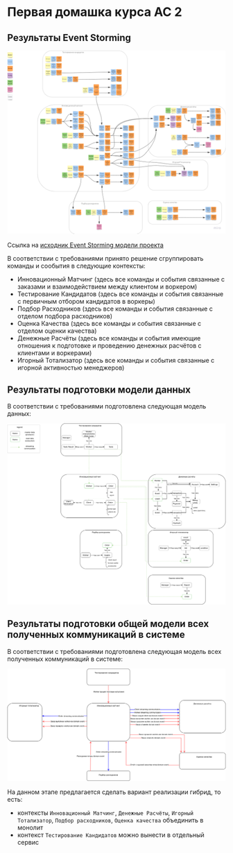 # Первая домашка курса АС 2

## Результаты Event Storming

![Event Storming модель проекта](event.storming.project.model.png)

Ссылка на [исходник Event Storming модели проекта](https://miro.com/app/board/uXjVNMffVyc=/?share_link_id=175963579612)

В соответствии с требованиями принято решение сгруппировать команды и сообытия в следующие контексты:

- Инновационный Матчинг (здесь все команды и события связанные с заказами и взаимодействием между клиентом и воркером)
- Тестирование Кандидатов (здесь все команды и события связанные с первичным отбором кандидатов в воркеры)
- Подбор Расходников (здесь все команды и события связанные с отделом подбора расходников)
- Оценка Качества (здесь все команды и события связанные с отделом оценки качества)
- Денежные Расчёты (здесь все команды и события имеющие отношения к подготовке и проведению денежных расчётов с клиентами и воркерами)
- Игорный Тотализатор (здесь все команды и события связанные с игорной активностью менеджеров)

## Результаты подготовки модели данных

В соответствии с требованиями подготовлена следующая модель данных:

![Модель данных](data.model.png)

## Результаты подготовки общей модели всех полученных коммуникаций в системе

В соответствии с требованиями подготовлена следующая модель всех полученных коммуникаций в системе:

![Модель полученных коммуникаций в системе](model.communcations.png)

На данном этапе предлагается сделать вариант реализации гибрид, то есть:

- контексты `Инновационный Матчинг`, `Денежные Расчёты`, `Игорный Тотализатор`, `Подбор расходников`, `Оценка качества` объединить в монолит
- контекст `Тестирование Кандидатов` можно вынести в отдельный сервис
